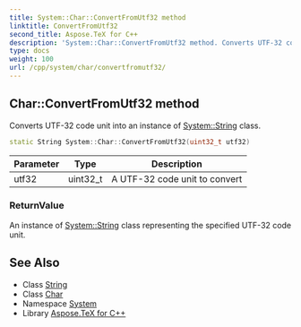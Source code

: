 ```yaml
---
title: System::Char::ConvertFromUtf32 method
linktitle: ConvertFromUtf32
second_title: Aspose.TeX for C++
description: 'System::Char::ConvertFromUtf32 method. Converts UTF-32 code unit into an instance of System::String class in C++.'
type: docs
weight: 100
url: /cpp/system/char/convertfromutf32/
---
```

## Char::ConvertFromUtf32 method


Converts UTF-32 code unit into an instance of [System::String](../../string/) class.

```cpp
static String System::Char::ConvertFromUtf32(uint32_t utf32)
```


| Parameter | Type | Description |
| --- | --- | --- |
| utf32 | uint32_t | A UTF-32 code unit to convert |

### ReturnValue

An instance of [System::String](../../string/) class representing the specified UTF-32 code unit.

## See Also

* Class [String](../../string/)
* Class [Char](../)
* Namespace [System](../../)
* Library [Aspose.TeX for C++](../../../)
